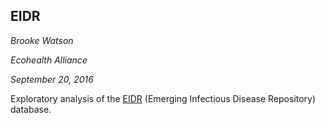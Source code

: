 ## EIDR 

*Brooke Watson*

*Ecohealth Alliance*

*September 20, 2016*

Exploratory analysis of the [EIDR] (Emerging Infectious Disease Repository) database.

[EIDR]: https://eidr.ecohealthalliance.org/

